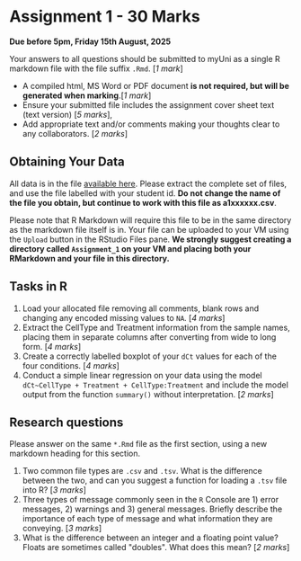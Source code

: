
# Assignment 1 - 30 Marks

**Due before 5pm, Friday 15th August, 2025**

Your answers to all questions should be submitted to myUni as a single R markdown file with the file suffix `.Rmd`. [*1 mark*]

- A compiled html, MS Word or PDF document **is not required, but will be generated when marking**.[*1 mark*]
- Ensure your submitted file includes the assignment cover sheet text (text version) [*5 marks*], 
- Add appropriate text and/or comments making your thoughts clear to any collaborators. [*2 marks*]

## Obtaining Your Data

All data is in the file [available here](DataForA1.zip).
Please extract the complete set of files, and use the file labelled with your student id.
**Do not change the name of the file you obtain, but continue to work with this file as a1xxxxxx.csv**.

Please note that R Markdown will require this file to be in the same directory as the markdown file itself is in.
Your file can be uploaded to your VM using the `Upload` button in the RStudio Files pane.
**We strongly suggest creating a directory called `Assignment_1` on your VM and placing both your RMarkdown and your file in this directory.**

## Tasks in R

1. Load your allocated file removing all comments, blank rows and changing any encoded missing values to `NA`. [*4 marks*]
2. Extract the CellType and Treatment information from the sample names, placing them in separate columns after converting from wide to long form. [*4 marks*]
3. Create a correctly labelled boxplot of your `dCt` values for each of the four conditions. [*4 marks*]
4. Conduct a simple linear regression on your data using the model `dCt~CellType + Treatment + CellType:Treatment` and include the model output from the function `summary()` without interpretation. [*2 marks*]

## Research questions

Please answer on the same `*.Rmd` file as the first section, using a new markdown heading for this section.

1. Two common file types are `.csv` and `.tsv`. What is the difference between the two, and can you suggest a function for loading a `.tsv` file into R? [*3 marks*]
2. Three types of message commonly seen in the `R` Console are 1) error messages, 2) warnings and 3) general messages. Briefly describe the importance of each type of message and what information they are conveying. [*3 marks*]
3. What is the difference between an integer and a floating point value? Floats are sometimes called "doubles". What does this mean? [*2 marks*]

